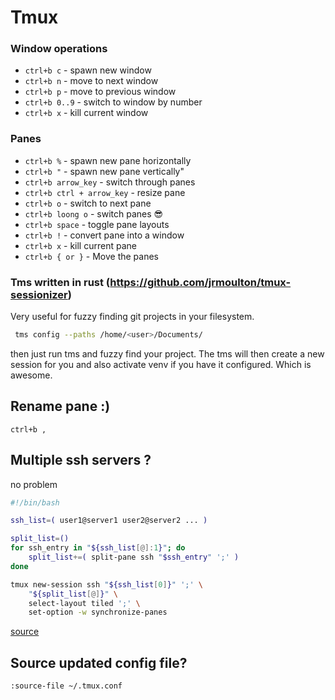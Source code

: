 # Tmux
### Window operations
- `ctrl+b c` - spawn new window
- `ctrl+b n` - move to next window
- `ctrl+b p` - move to previous window
- `ctrl+b 0..9` - switch to window by number
- `ctrl+b x` - kill current window

### Panes
- `ctrl+b %` - spawn new pane horizontally
- `ctrl+b "` - spawn new pane vertically"
- `ctrl+b arrow_key` - switch through panes
- `ctrl+b ctrl + arrow_key` - resize pane
- `ctrl+b o` - switch to next pane 
- `ctrl+b loong o` - switch panes :sunglasses:
- `ctrl+b space` - toggle pane layouts
- `ctrl+b !` - convert pane into a window
- `ctrl+b x` - kill current pane
- `ctrl+b { or }` - Move the panes 


### Tms written in rust (https://github.com/jrmoulton/tmux-sessionizer)
Very useful for fuzzy finding git projects in your filesystem.

```bash
 tms config --paths /home/<user>/Documents/
````

then just run tms and fuzzy find your project. The tms will
then create a new session for you and also activate venv if you have 
it configured. Which is awesome.

## Rename pane :)
`ctrl+b ,`


## Multiple ssh servers ?
no problem

```bash
#!/bin/bash

ssh_list=( user1@server1 user2@server2 ... )

split_list=()
for ssh_entry in "${ssh_list[@]:1}"; do
    split_list+=( split-pane ssh "$ssh_entry" ';' )
done

tmux new-session ssh "${ssh_list[0]}" ';' \
    "${split_list[@]}" \
    select-layout tiled ';' \
    set-option -w synchronize-panes
```
[source](https://unix.stackexchange.com/a/533673)


## Source updated config file?

`:source-file ~/.tmux.conf`
